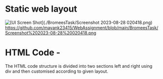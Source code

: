 # Static web layout
![[UI Screen Shot]([./BromeesTask/Screenshot 2023-08-28 020418.png](https://github.com/mayank23415/WebAssignment/blob/main/BromeesTask/Screenshot%202023-08-28%20020418.png))
](https://github.com/mayank23415/WebAssignment/blob/main/BromeesTask/Screenshot%202023-08-28%20020418.png)https://github.com/mayank23415/WebAssignment/blob/main/BromeesTask/Screenshot%202023-08-28%20020418.png

# HTML Code - 
The HTML code structure is divided into two sections left and right using div and then customised according to given layout.

